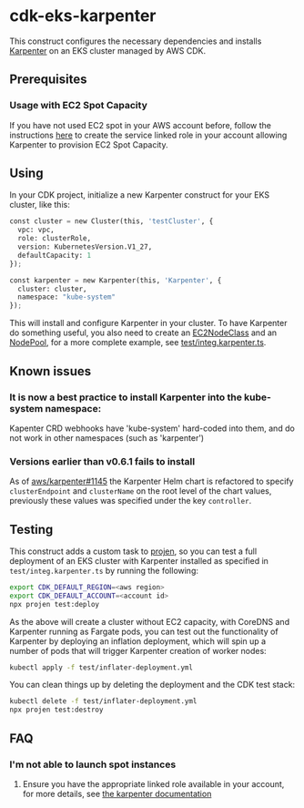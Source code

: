 # cdk-eks-karpenter

This construct configures the necessary dependencies and installs [Karpenter](https://karpenter.sh)
on an EKS cluster managed by AWS CDK.

## Prerequisites

### Usage with EC2 Spot Capacity

If you have not used EC2 spot in your AWS account before, follow the instructions
[here](https://karpenter.sh/v0.31/getting-started/getting-started-with-karpenter/#3-create-a-cluster) to create
the service linked role in your account allowing Karpenter to provision EC2 Spot Capacity.

## Using

In your CDK project, initialize a new Karpenter construct for your EKS cluster, like this:

```python
const cluster = new Cluster(this, 'testCluster', {
  vpc: vpc,
  role: clusterRole,
  version: KubernetesVersion.V1_27,
  defaultCapacity: 1
});

const karpenter = new Karpenter(this, 'Karpenter', {
  cluster: cluster,
  namespace: "kube-system"
});
```

This will install and configure Karpenter in your cluster. To have Karpenter do something useful, you
also need to create an [EC2NodeClass](https://karpenter.sh/docs/concepts/nodeclasses/) and an
[NodePool](https://karpenter.sh/docs/concepts/nodepools/), for a more complete example, see
[test/integ.karpenter.ts](./test/integ.karpenter.ts).

## Known issues

### It is now a best practice to install Karpenter into the kube-system namespace:

Kapenter CRD webhooks have 'kube-system' hard-coded into them, and do not work in other namespaces (such as 'karpenter')

### Versions earlier than v0.6.1 fails to install

As of [aws/karpenter#1145](https://github.com/aws/karpenter/pull/1145) the Karpenter Helm chart is
refactored to specify `clusterEndpoint` and `clusterName` on the root level of the chart values, previously
these values was specified under the key `controller`.

## Testing

This construct adds a custom task to [projen](https://projen.io/), so you can test a full deployment
of an EKS cluster with Karpenter installed as specified in `test/integ.karpenter.ts` by running the
following:

```sh
export CDK_DEFAULT_REGION=<aws region>
export CDK_DEFAULT_ACCOUNT=<account id>
npx projen test:deploy
```

As the above will create a cluster without EC2 capacity, with CoreDNS and Karpenter running as Fargate
pods, you can test out the functionality of Karpenter by deploying an inflation deployment, which will
spin up a number of pods that will trigger Karpenter creation of worker nodes:

```sh
kubectl apply -f test/inflater-deployment.yml
```

You can clean things up by deleting the deployment and the CDK test stack:

```sh
kubectl delete -f test/inflater-deployment.yml
npx projen test:destroy
```

## FAQ

### I'm not able to launch spot instances

1. Ensure you have the appropriate linked role available in your account, for more details,
   see [the karpenter documentation](https://karpenter.sh/v0.31/getting-started/getting-started-with-karpenter/#3-create-a-cluster)
